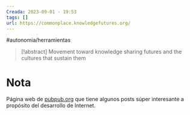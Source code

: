 ```yaml
---
Creada: 2023-09-01 - 19:53
tags: []
url: https://commonplace.knowledgefutures.org/
---
```

#autonomia/herramientas 

> [!abstract]
> Movement toward knowledge sharing futures and the cultures that sustain them

# Nota

Página web de [pubpub.org](pubpub.org.md) que tiene algunos posts súper interesante a propósito del desarrollo de Internet.
